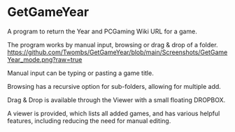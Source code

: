 # GetGameYear
A program to return the Year and PCGaming Wiki URL for a game.

The program works by manual input, browsing or drag & drop of a folder.
https://github.com/Twombs/GetGameYear/blob/main/Screenshots/GetGameYear_mode.png?raw=true

Manual input can be typing or pasting a game title.

Browsing has a recursive option for sub-folders, allowing for multiple add.

Drag & Drop is available through the Viewer with a small floating DROPBOX.

A viewer is provided, which lists all added games, and has various helpful features, including reducing the need for manual editing.
